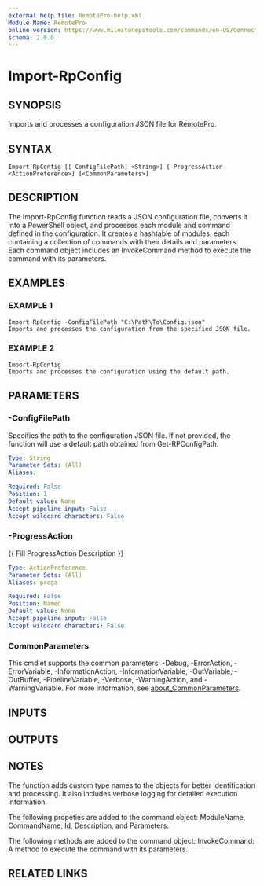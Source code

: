 ```yaml
---
external help file: RemotePro-help.xml
Module Name: RemotePro
online version: https://www.milestonepstools.com/commands/en-US/Connect-Vms/#description
schema: 2.0.0
---
```


# Import-RpConfig

## SYNOPSIS
Imports and processes a configuration JSON file for RemotePro.

## SYNTAX

```
Import-RpConfig [[-ConfigFilePath] <String>] [-ProgressAction <ActionPreference>] [<CommonParameters>]
```

## DESCRIPTION
The Import-RpConfig function reads a JSON configuration file, converts it into
a PowerShell object, and processes each module and command defined in the
configuration.
It creates a hashtable of modules, each containing a collection
of commands with their details and parameters.
Each command object includes an
InvokeCommand method to execute the command with its parameters.

## EXAMPLES

### EXAMPLE 1
```
Import-RpConfig -ConfigFilePath "C:\Path\To\Config.json"
Imports and processes the configuration from the specified JSON file.
```

### EXAMPLE 2
```
Import-RpConfig
Imports and processes the configuration using the default path.
```

## PARAMETERS

### -ConfigFilePath
Specifies the path to the configuration JSON file.
If not provided, the
function will use a default path obtained from Get-RPConfigPath.

```yaml
Type: String
Parameter Sets: (All)
Aliases:

Required: False
Position: 1
Default value: None
Accept pipeline input: False
Accept wildcard characters: False
```

### -ProgressAction
{{ Fill ProgressAction Description }}

```yaml
Type: ActionPreference
Parameter Sets: (All)
Aliases: proga

Required: False
Position: Named
Default value: None
Accept pipeline input: False
Accept wildcard characters: False
```

### CommonParameters
This cmdlet supports the common parameters: -Debug, -ErrorAction, -ErrorVariable, -InformationAction, -InformationVariable, -OutVariable, -OutBuffer, -PipelineVariable, -Verbose, -WarningAction, and -WarningVariable. For more information, see [about_CommonParameters](http://go.microsoft.com/fwlink/?LinkID=113216).

## INPUTS

## OUTPUTS

## NOTES
The function adds custom type names to the objects for better identification
and processing.
It also includes verbose logging for detailed execution
information.

The following propeties are added to the command object:
ModuleName, CommandName, Id, Description, and Parameters.

The following methods are added to the command object:
InvokeCommand: A method to execute the command with its parameters.

## RELATED LINKS
